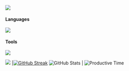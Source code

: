 ![](https://komarev.com/ghpvc/?username=ujals)
#### Languages   
<p align="left">
  <a href="https://skillicons.dev">
      <img src="https://skillicons.dev/icons?i=py,js,html,css,sass,blender,cs,kafka,linux,digitalocean,chirpstack" />
    </a>
</p>

#### Tools   
<p align="left">
  <a href="https://skillicons.dev">
      <img src="https://skillicons.dev/icons?i=django,bootstrap,flask,mongodb,docker,vscode,github,githubactions,gitlab,postman,linux" />
    </a>
</p>

![](http://github-profile-summary-cards.vercel.app/api/cards/profile-details?username=ujals&theme=city_lights) |[![GitHub Streak](https://streak-stats.demolab.com/?user=ujals&theme=algolia)](https://git.io/streak-stats)
![GitHub Stats](http://github-profile-summary-cards.vercel.app/api/cards/stats?username=ujals&theme=city_lights)  | ![Productive Time](http://github-profile-summary-cards.vercel.app/api/cards/productive-time?username=ujals&theme=city_lights&utcOffset=8) 




